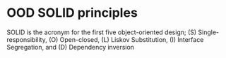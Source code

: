 # OOD SOLID principles
SOLID is the acronym for the first five object-oriented design; (S) Single-responsibility, (O) Open-closed, (L) Liskov Substitution, (I) Interface Segregation, and (D) Dependency inversion

